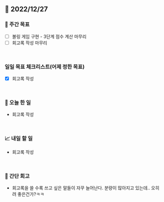 ## 📅 2022/12/27


### 👏 주간 목표

- [ ] 볼링 게임 구현 - 3단계 점수 계산 마무리
- [ ] 회고록 작성 마무리

<br/>

### 일일 목표 체크리스트(어제 정한 목표)

- [x] 회고록 작성

<br/>

### 💯 오늘 한 일

- 회고록 작성

<br/>

### 📈 내일 할 일

- 회고록 작성
  
<br/>

### 🤔 간단 회고

- 회고록을 쓸 수록 쓰고 싶은 말들이 자꾸 늘어난다. 분량이 많아지고 있는데.. 오히려 좋은건가?ㅋㅋ
 
